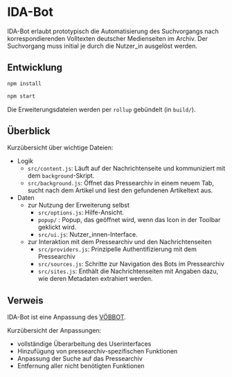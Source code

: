 # IDA-Bot

IDA-Bot erlaubt prototypisch die Automatisierung des Suchvorgangs nach korrespondierenden Volltexten deutscher Medienseiten im Archiv. Der Suchvorgang muss initial je durch die Nutzer_in ausgelöst werden.

## Entwicklung

```sh
npm install

npm start
```

Die Erweiterungsdateien werden per `rollup` gebündelt (in `build/`).

## Überblick

Kurzübersicht über wichtige Dateien:

* Logik
	* `src/content.js`: Läuft auf der Nachrichtenseite und kommuniziert mit dem `background`-Skript.
	* `src/background.js`: Öffnet das Pressearchiv in einem neuem Tab, sucht nach dem Artikel und liest den gefundenen Artikeltext aus.
* Daten
	* zur Nutzung der Erweiterung selbst
		* `src/options.js`: Hilfe-Ansicht.
		* `popup/` :  Popup, das geöffnet wird, wenn das Icon in der Toolbar geklickt wird.
		* `src/ui.js`: Nutzer_innen-Interface.
	* zur Interaktion mit dem Pressearchiv und den Nachrichtenseiten
		* `src/providers.js`: Prinzipelle Authentifizierung mit dem Pressearchiv
		* `src/sources.js`: Schritte zur Navigation des Bots im Pressearchiv
		* `src/sites.js`: Enthält die Nachrichtenseiten mit Angaben dazu, wie deren Metadaten extrahiert werden.

## Verweis

IDA-Bot ist eine Anpassung des [VÖBBOT](https://stefanw.github.io/voebbot/). 

Kurzübersicht der Anpassungen:

* vollständige Überarbeitung des Userinterfaces
* Hinzufügung von pressearchiv-spezifischen Funktionen
* Anpassung der Suche auf das Pressearchiv
* Entfernung aller nicht benötigten Funktionen

